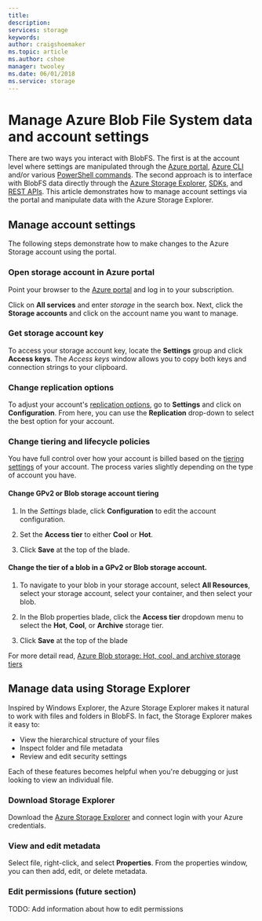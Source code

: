 ```yaml
---
title: 
description: 
services: storage
keywords: 
author: craigshoemaker
ms.topic: article
ms.author: cshoe
manager: twooley
ms.date: 06/01/2018
ms.service: storage
---
```


# Manage Azure Blob File System data and account settings

There are two ways you interact with BlobFS. The first is at the account level where settings are manipulated through the [Azure portal](https://portal.azure.com), [Azure CLI](https://docs.microsoft.com/cli/azure) and/or various [PowerShell commands](https://docs.microsoft.com/powershell/azure/get-started-azureps). The second approach is to interface with BlobFS data directly through the [Azure Storage Explorer](https://azure.microsoft.com/features/storage-explorer/), [SDKs](https://docs.microsoft.com/azure/#pivot=sdkstools&panel=sdkstools-all), and [REST APIs](https://docs.microsoft.com/rest/api/storageservices/azure-storage-services-rest-api-reference). This article demonstrates how to manage account settings via the portal and manipulate data with the Azure Storage Explorer.


## Manage account settings

The following steps demonstrate how to make changes to the Azure Storage account using the portal.

### Open storage account in Azure portal
Point your browser to the [Azure portal](https://portal.azure.com) and log in to your subscription.

Click on **All services** and enter *storage* in the search box. Next, click the **Storage accounts** and click on the account name you want to manage.

### Get storage account key
To access your storage account key, locate the **Settings** group and click **Access keys**. The *Access keys* window allows you to copy both keys and connection strings to your clipboard. 

### Change replication options
To adjust your account's [replication options](../common/storage-redundancy.md), go to **Settings** and click on **Configuration**. From here, you can use the **Replication** drop-down to select the best option for your account.

### Change tiering and lifecycle policies

You have full control over how your account is billed based on the [tiering settings](../blobs/storage-blob-storage-tiers.md) of your account. The process varies slightly depending on the type of account you have.

#### Change GPv2 or Blob storage account tiering

1. In the *Settings* blade, click **Configuration** to edit the account configuration.

2. Set the **Access tier** to either **Cool** or **Hot**.

3. Click **Save** at the top of the blade.

#### Change the tier of a blob in a GPv2 or Blob storage account.

1. To navigate to your blob in your storage account, select **All Resources**, select your storage account, select your container, and then select your blob.

2. In the Blob properties blade, click the **Access tier** dropdown menu to select the **Hot**, **Cool**, or **Archive** storage tier.

3. Click **Save** at the top of the blade

For more detail read, [Azure Blob storage: Hot, cool, and archive storage tiers](../blobs/storage-blob-storage-tiers.md)

## Manage data using Storage Explorer
Inspired by Windows Explorer, the Azure Storage Explorer makes it natural to work with files and folders in BlobFS. In fact, the Storage Explorer makes it easy to:

- View the hierarchical structure of your files
- Inspect folder and file metadata
- Review and edit security settings

Each of these features becomes helpful when you're debugging or just looking to view an individual file. 

### Download Storage Explorer
Download the [Azure Storage Explorer](https://azure.microsoft.com/features/storage-explorer/) and connect login with your Azure credentials.

### View and edit metadata
Select file, right-click, and select **Properties**. From the properties window, you can then add, edit, or delete metadata.

### Edit permissions (future section)
TODO: Add information about how to edit permissions
